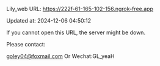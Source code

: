 Lily_web URL: https://222f-61-165-102-156.ngrok-free.app

Updated at: 2024-12-06 04:50:12

If you cannot open this URL, the server might be down.

Please contact: 

goley04@foxmail.com Or Wechat:GL_yeaH